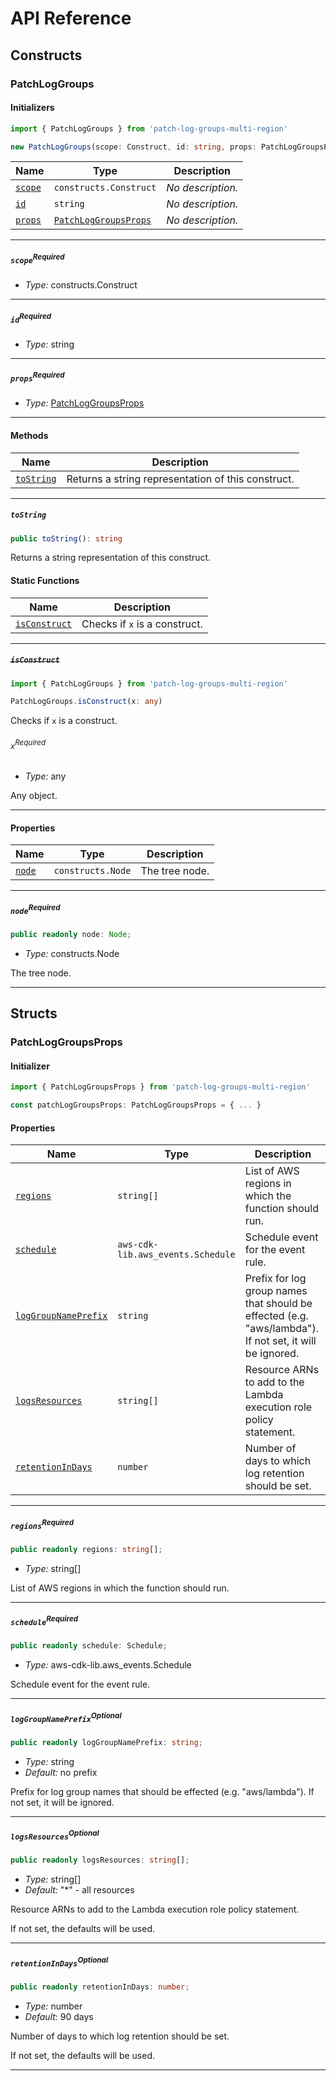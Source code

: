 # API Reference <a name="API Reference" id="api-reference"></a>

## Constructs <a name="Constructs" id="Constructs"></a>

### PatchLogGroups <a name="PatchLogGroups" id="patch-log-groups-multi-region.PatchLogGroups"></a>

#### Initializers <a name="Initializers" id="patch-log-groups-multi-region.PatchLogGroups.Initializer"></a>

```typescript
import { PatchLogGroups } from 'patch-log-groups-multi-region'

new PatchLogGroups(scope: Construct, id: string, props: PatchLogGroupsProps)
```

| **Name** | **Type** | **Description** |
| --- | --- | --- |
| <code><a href="#patch-log-groups-multi-region.PatchLogGroups.Initializer.parameter.scope">scope</a></code> | <code>constructs.Construct</code> | *No description.* |
| <code><a href="#patch-log-groups-multi-region.PatchLogGroups.Initializer.parameter.id">id</a></code> | <code>string</code> | *No description.* |
| <code><a href="#patch-log-groups-multi-region.PatchLogGroups.Initializer.parameter.props">props</a></code> | <code><a href="#patch-log-groups-multi-region.PatchLogGroupsProps">PatchLogGroupsProps</a></code> | *No description.* |

---

##### `scope`<sup>Required</sup> <a name="scope" id="patch-log-groups-multi-region.PatchLogGroups.Initializer.parameter.scope"></a>

- *Type:* constructs.Construct

---

##### `id`<sup>Required</sup> <a name="id" id="patch-log-groups-multi-region.PatchLogGroups.Initializer.parameter.id"></a>

- *Type:* string

---

##### `props`<sup>Required</sup> <a name="props" id="patch-log-groups-multi-region.PatchLogGroups.Initializer.parameter.props"></a>

- *Type:* <a href="#patch-log-groups-multi-region.PatchLogGroupsProps">PatchLogGroupsProps</a>

---

#### Methods <a name="Methods" id="Methods"></a>

| **Name** | **Description** |
| --- | --- |
| <code><a href="#patch-log-groups-multi-region.PatchLogGroups.toString">toString</a></code> | Returns a string representation of this construct. |

---

##### `toString` <a name="toString" id="patch-log-groups-multi-region.PatchLogGroups.toString"></a>

```typescript
public toString(): string
```

Returns a string representation of this construct.

#### Static Functions <a name="Static Functions" id="Static Functions"></a>

| **Name** | **Description** |
| --- | --- |
| <code><a href="#patch-log-groups-multi-region.PatchLogGroups.isConstruct">isConstruct</a></code> | Checks if `x` is a construct. |

---

##### ~~`isConstruct`~~ <a name="isConstruct" id="patch-log-groups-multi-region.PatchLogGroups.isConstruct"></a>

```typescript
import { PatchLogGroups } from 'patch-log-groups-multi-region'

PatchLogGroups.isConstruct(x: any)
```

Checks if `x` is a construct.

###### `x`<sup>Required</sup> <a name="x" id="patch-log-groups-multi-region.PatchLogGroups.isConstruct.parameter.x"></a>

- *Type:* any

Any object.

---

#### Properties <a name="Properties" id="Properties"></a>

| **Name** | **Type** | **Description** |
| --- | --- | --- |
| <code><a href="#patch-log-groups-multi-region.PatchLogGroups.property.node">node</a></code> | <code>constructs.Node</code> | The tree node. |

---

##### `node`<sup>Required</sup> <a name="node" id="patch-log-groups-multi-region.PatchLogGroups.property.node"></a>

```typescript
public readonly node: Node;
```

- *Type:* constructs.Node

The tree node.

---


## Structs <a name="Structs" id="Structs"></a>

### PatchLogGroupsProps <a name="PatchLogGroupsProps" id="patch-log-groups-multi-region.PatchLogGroupsProps"></a>

#### Initializer <a name="Initializer" id="patch-log-groups-multi-region.PatchLogGroupsProps.Initializer"></a>

```typescript
import { PatchLogGroupsProps } from 'patch-log-groups-multi-region'

const patchLogGroupsProps: PatchLogGroupsProps = { ... }
```

#### Properties <a name="Properties" id="Properties"></a>

| **Name** | **Type** | **Description** |
| --- | --- | --- |
| <code><a href="#patch-log-groups-multi-region.PatchLogGroupsProps.property.regions">regions</a></code> | <code>string[]</code> | List of AWS regions in which the function should run. |
| <code><a href="#patch-log-groups-multi-region.PatchLogGroupsProps.property.schedule">schedule</a></code> | <code>aws-cdk-lib.aws_events.Schedule</code> | Schedule event for the event rule. |
| <code><a href="#patch-log-groups-multi-region.PatchLogGroupsProps.property.logGroupNamePrefix">logGroupNamePrefix</a></code> | <code>string</code> | Prefix for log group names that should be effected (e.g. "aws/lambda"). If not set, it will be ignored. |
| <code><a href="#patch-log-groups-multi-region.PatchLogGroupsProps.property.logsResources">logsResources</a></code> | <code>string[]</code> | Resource ARNs to add to the Lambda execution role policy statement. |
| <code><a href="#patch-log-groups-multi-region.PatchLogGroupsProps.property.retentionInDays">retentionInDays</a></code> | <code>number</code> | Number of days to which log retention should be set. |

---

##### `regions`<sup>Required</sup> <a name="regions" id="patch-log-groups-multi-region.PatchLogGroupsProps.property.regions"></a>

```typescript
public readonly regions: string[];
```

- *Type:* string[]

List of AWS regions in which the function should run.

---

##### `schedule`<sup>Required</sup> <a name="schedule" id="patch-log-groups-multi-region.PatchLogGroupsProps.property.schedule"></a>

```typescript
public readonly schedule: Schedule;
```

- *Type:* aws-cdk-lib.aws_events.Schedule

Schedule event for the event rule.

---

##### `logGroupNamePrefix`<sup>Optional</sup> <a name="logGroupNamePrefix" id="patch-log-groups-multi-region.PatchLogGroupsProps.property.logGroupNamePrefix"></a>

```typescript
public readonly logGroupNamePrefix: string;
```

- *Type:* string
- *Default:* no prefix

Prefix for log group names that should be effected (e.g. "aws/lambda"). If not set, it will be ignored.

---

##### `logsResources`<sup>Optional</sup> <a name="logsResources" id="patch-log-groups-multi-region.PatchLogGroupsProps.property.logsResources"></a>

```typescript
public readonly logsResources: string[];
```

- *Type:* string[]
- *Default:* "*" - all resources

Resource ARNs to add to the Lambda execution role policy statement.

If not set, the defaults will be used.

---

##### `retentionInDays`<sup>Optional</sup> <a name="retentionInDays" id="patch-log-groups-multi-region.PatchLogGroupsProps.property.retentionInDays"></a>

```typescript
public readonly retentionInDays: number;
```

- *Type:* number
- *Default:* 90 days

Number of days to which log retention should be set.

If not set, the defaults will be used.

---



